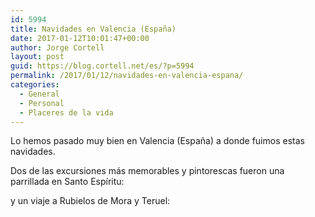 ```yaml
---
id: 5994
title: Navidades en Valencia (España)
date: 2017-01-12T10:01:47+00:00
author: Jorge Cortell
layout: post
guid: https://blog.cortell.net/es/?p=5994
permalink: /2017/01/12/navidades-en-valencia-espana/
categories:
  - General
  - Personal
  - Placeres de la vida
---
```

Lo hemos pasado muy bien en Valencia (España) a donde fuimos estas navidades.
  
Dos de las excursiones más memorables y pintorescas fueron una parrillada en Santo Espíritu:

y un viaje a Rubielos de Mora y Teruel: